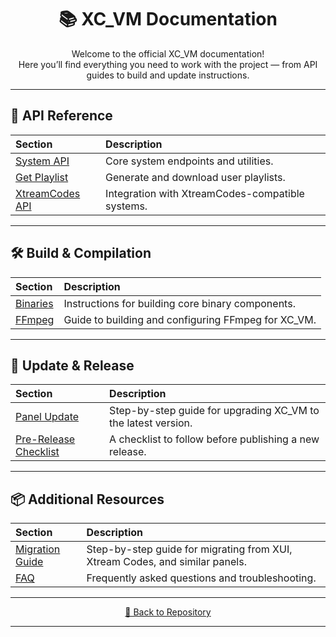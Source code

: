 <h1 align="center">📚 XC_VM Documentation</h1>

<p align="center">
  Welcome to the official XC_VM documentation!<br>
  Here you’ll find everything you need to work with the project — from API guides to build and update instructions.
</p>

---

## 🔌 API Reference

| Section | Description |
|:---------|:-------------|
| [System API](api/system_api.md) | Core system endpoints and utilities. |
| [Get Playlist](api/playlist.md) | Generate and download user playlists. |
| [XtreamCodes API](api/xtreamcodes_api.md) | Integration with XtreamCodes-compatible systems. |

---

## 🛠 Build & Compilation

| Section | Description |
|:---------|:-------------|
| [Binaries](builds/build_binaries.md) | Instructions for building core binary components. |
| [FFmpeg](builds/build_ffmpeg.md) | Guide to building and configuring FFmpeg for XC_VM. |

---

## 🔄 Update & Release

| Section | Description |
|:---------|:-------------|
| [Panel Update](update.md) | Step-by-step guide for upgrading XC_VM to the latest version. |
| [Pre-Release Checklist](updates_checklist.md) | A checklist to follow before publishing a new release. |

---

## 📦 Additional Resources

| Section | Description |
|:---------|:-------------|
| [Migration Guide](migration_guide.md) | Step-by-step guide for migrating from XUI, Xtream Codes, and similar panels. |
| [FAQ](faq.md) | Frequently asked questions and troubleshooting. |

---

<p align="center">
  <a href="https://github.com/Vateron-Media/XC_VM">
    🔗 Back to Repository
  </a>
</p>

---
